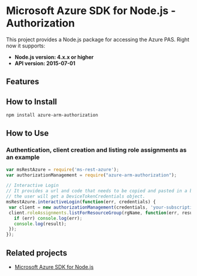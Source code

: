 # Microsoft Azure SDK for Node.js - Authorization

This project provides a Node.js package for accessing the Azure PAS. Right now it supports:
- **Node.js version: 4.x.x or higher**
- **API version: 2015-07-01**

## Features


## How to Install

```bash
npm install azure-arm-authorization
```

## How to Use

### Authentication, client creation and listing role assignments as an example

 ```javascript
 var msRestAzure = require('ms-rest-azure');
 var authorizationManagement = require("azure-arm-authorization");

 // Interactive Login
 // It provides a url and code that needs to be copied and pasted in a browser and authenticated over there. If successful, 
 // the user will get a DeviceTokenCredentials object.
 msRestAzure.interactiveLogin(function(err, credentials) {
  var client = new authorizationManagement(credentials, 'your-subscription-id');
  client.roleAssignments.listForResourceGroup(rgName, function(err, result) {
    if (err) console.log(err);
    console.log(result);
  });
 });
 ```

## Related projects

- [Microsoft Azure SDK for Node.js](https://github.com/Azure/azure-sdk-for-node)
